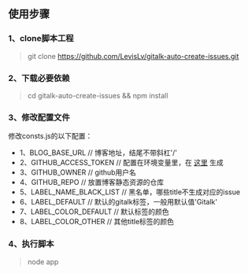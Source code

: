 ## 使用步骤
### 1、clone脚本工程
> git clone https://github.com/LevisLv/gitalk-auto-create-issues.git

### 2、下载必要依赖
> cd gitalk-auto-create-issues && npm install

### 3、修改配置文件
修改consts.js的以下配置：
* 1、BLOG_BASE_URL // 博客地址，结尾不带斜杠'/'
* 2、GITHUB_ACCESS_TOKEN // 配置在环境变量里，在 [这里](https://github.com/settings/tokens) 生成
* 3、GITHUB_OWNER // github用户名
* 4、GITHUB_REPO // 放置博客静态资源的仓库
* 5、LABEL_NAME_BLACK_LIST // 黑名单，哪些title不生成对应的issue
* 6、LABEL_DEFAULT // 默认的gitalk标签，一般用默认值'Gitalk'
* 7、LABEL_COLOR_DEFAULT // 默认标签的颜色
* 8、LABEL_COLOR_OTHER // 其他title标签的颜色

### 4、执行脚本
> node app